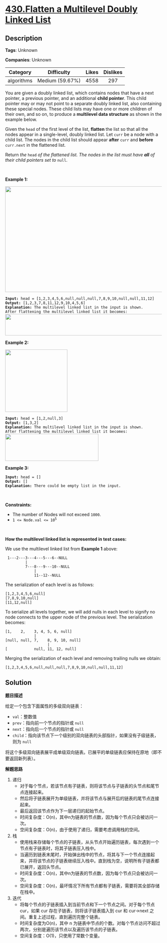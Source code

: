 # [430.Flatten a Multilevel Doubly Linked List](https://leetcode.com/problems/flatten-a-multilevel-doubly-linked-list/description/)

## Description

**Tags**: Unknown

**Companies**: Unknown

|  Category  |   Difficulty    | Likes | Dislikes |
| :--------: | :-------------: | :---: | :------: |
| algorithms | Medium (59.67%) | 4558  |   297    |

<p>You are given a doubly linked list, which contains nodes that have a next pointer, a previous pointer, and an additional <strong>child pointer</strong>. This child pointer may or may not point to a separate doubly linked list, also containing these special nodes. These child lists may have one or more children of their own, and so on, to produce a <strong>multilevel data structure</strong> as shown in the example below.</p>
<p>Given the <code>head</code> of the first level of the list, <strong>flatten</strong> the list so that all the nodes appear in a single-level, doubly linked list. Let <code>curr</code> be a node with a child list. The nodes in the child list should appear <strong>after</strong> <code>curr</code> and <strong>before</strong> <code>curr.next</code> in the flattened list.</p>
<p>Return <em>the </em><code>head</code><em> of the flattened list. The nodes in the list must have <strong>all</strong> of their child pointers set to </em><code>null</code>.</p>
<p>&nbsp;</p>
<p><strong class="example">Example 1:</strong></p>
<img alt="" src="https://assets.leetcode.com/uploads/2021/11/09/flatten11.jpg" style="width: 700px; height: 339px;" />
<pre><code><strong>Input:</strong> head = [1,2,3,4,5,6,null,null,null,7,8,9,10,null,null,11,12]
<strong>Output:</strong> [1,2,3,7,8,11,12,9,10,4,5,6]
<strong>Explanation:</strong> The multilevel linked list in the input is shown.
After flattening the multilevel linked list it becomes:
<img src="https://assets.leetcode.com/uploads/2021/11/09/flatten12.jpg" style="width: 1000px; height: 69px;" /></code></pre>
<p><strong class="example">Example 2:</strong></p>
<img alt="" src="https://assets.leetcode.com/uploads/2021/11/09/flatten2.1jpg" style="width: 200px; height: 200px;" />
<pre><code><strong>Input:</strong> head = [1,2,null,3]
<strong>Output:</strong> [1,3,2]
<strong>Explanation:</strong> The multilevel linked list in the input is shown.
After flattening the multilevel linked list it becomes:
<img src="https://assets.leetcode.com/uploads/2021/11/24/list.jpg" style="width: 300px; height: 87px;" /></code></pre>
<p><strong class="example">Example 3:</strong></p>
<pre><code><strong>Input:</strong> head = []
<strong>Output:</strong> []
<strong>Explanation:</strong> There could be empty list in the input.</code></pre>
<p>&nbsp;</p>
<p><strong>Constraints:</strong></p>
<ul>
  <li>The number of Nodes will not exceed <code>1000</code>.</li>
  <li><code>1 &lt;= Node.val &lt;= 10<sup>5</sup></code></li>
</ul>
<p>&nbsp;</p>
<p><strong>How the multilevel linked list is represented in test cases:</strong></p>
<p>We use the multilevel linked list from <strong class="example">Example 1</strong> above:</p>
<pre><code> 1---2---3---4---5---6--NULL
         |
         7---8---9---10--NULL
             |
             11--12--NULL</code></pre>
<p>The serialization of each level is as follows:</p>
<pre><code>[1,2,3,4,5,6,null]
[7,8,9,10,null]
[11,12,null]</code></pre>
<p>To serialize all levels together, we will add nulls in each level to signify no node connects to the upper node of the previous level. The serialization becomes:</p>
<pre><code>[1,    2,    3, 4, 5, 6, null]
             |
[null, null, 7,    8, 9, 10, null]
                   |
[            null, 11, 12, null]</code></pre>
<p>Merging the serialization of each level and removing trailing nulls we obtain:</p>
<pre><code>[1,2,3,4,5,6,null,null,null,7,8,9,10,null,null,11,12]</code></pre>

## Solution

**题目描述**

给定一个包含下面属性的多级双向链表：

- `val`：整数值
- `prev`：指向前一个节点的指针或 `null`
- `next`：指向后一个节点的指针或 `null`
- `child`：指向该节点下一个级别的双向链表的头部指针，如果没有子级链表，则为 `null`

将这个多级双向链表展平成单级双向链表。已展平的单级链表应保持在原地（即不要返回新列表）。

**解题思路**

1. 递归
   - 对于每个节点，若该节点有子链表，则将该节点与子链表的头节点和尾节点连接起来。
   - 然后将子链表展开为单级链表，并将该节点与展开后的链表的尾节点连接起来。
   - 最后返回该节点作为下一层递归的起始节点。
   - 时间复杂度：O(n)，其中n为链表的节点数，因为每个节点只会被访问一次。
   - 空间复杂度：O(n)，由于使用了递归，需要考虑调用栈的空间。
2. 栈
   - 使用栈来存储每个节点的子链表，从头节点开始遍历链表，每次遇到一个节点有子链表时，将其子链表压入栈中。
   - 当遍历到链表末尾时，开始弹出栈中的节点，将其与下一个节点连接起来，并将该节点的子链表继续压入栈中。直到栈为空，说明所有子链表都已展开，返回头节点。
   - 时间复杂度：O(n)，其中n为链表的节点数，因为每个节点只会被访问一次。
   - 空间复杂度：O(n)，最坏情况下所有节点都有子链表，需要将其全部存储在栈中。
3. 迭代
   - 将每个节点的子链表插入到当前节点和下一个节点之间。对于每个节点 cur，如果 cur 存在子链表，则将该子链表插入到 cur 和 cur->next 之间。重复上述过程，直到遍历完整个链表。
   - 时间复杂度为O(n)，其中 n 为链表中节点的个数。对每个节点访问不超过两次，分别是遍历该节点以及遍历该节点的子链表。
   - 空间复杂度：O(1)，只使用了常数个变量。
